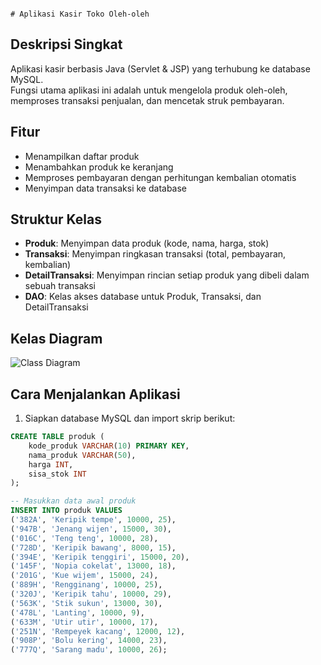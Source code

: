                                                                                                 # Aplikasi Kasir Toko Oleh-oleh

## Deskripsi Singkat
Aplikasi kasir berbasis Java (Servlet & JSP) yang terhubung ke database MySQL.  
Fungsi utama aplikasi ini adalah untuk mengelola produk oleh-oleh, memproses transaksi penjualan, dan mencetak struk pembayaran.

## Fitur
- Menampilkan daftar produk
- Menambahkan produk ke keranjang
- Memproses pembayaran dengan perhitungan kembalian otomatis
- Menyimpan data transaksi ke database

## Struktur Kelas

- **Produk**: Menyimpan data produk (kode, nama, harga, stok)
- **Transaksi**: Menyimpan ringkasan transaksi (total, pembayaran, kembalian)
- **DetailTransaksi**: Menyimpan rincian setiap produk yang dibeli dalam sebuah transaksi
- **DAO**: Kelas akses database untuk Produk, Transaksi, dan DetailTransaksi

## Kelas Diagram

![Class Diagram](images/class-diagram.png)

## Cara Menjalankan Aplikasi

1. Siapkan database MySQL dan import skrip berikut:

```sql
CREATE TABLE produk (
    kode_produk VARCHAR(10) PRIMARY KEY,
    nama_produk VARCHAR(50),
    harga INT,
    sisa_stok INT
);

-- Masukkan data awal produk
INSERT INTO produk VALUES
('382A', 'Keripik tempe', 10000, 25),
('947B', 'Jenang wijen', 15000, 30),
('016C', 'Teng teng', 10000, 28),
('728D', 'Keripik bawang', 8000, 15),
('394E', 'Keripik tenggiri', 15000, 20),
('145F', 'Nopia cokelat', 13000, 18),
('201G', 'Kue wijem', 15000, 24),
('889H', 'Rengginang', 10000, 25),
('320J', 'Keripik tahu', 10000, 29),
('563K', 'Stik sukun', 13000, 30),
('478L', 'Lanting', 10000, 9),
('633M', 'Utir utir', 10000, 17),
('251N', 'Rempeyek kacang', 12000, 12),
('908P', 'Bolu kering', 14000, 23),
('777Q', 'Sarang madu', 10000, 26);
